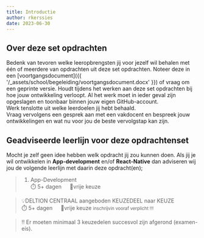 ```yaml
---
title: Introductie
author: rkerssies
date: 2023-06-30
---
```

## Over deze set opdrachten
Bedenk van tevoren welke leeropbrengsten jij voor jezelf wil behalen met één of meerdere van opdrachten
uit deze set opdrachten. Noteer deze in een [voortgangsdocument]({{ '/_assets/school/begeleiding/voortgangsdocument.docx' }})
of vraag om een geprinte versie. Houdt tijdens het werken aan deze set opdrachten bij hoe jouw ontwikkeling verloopt.
Al het werk moet in ieder geval zijn opgeslagen en toonbaar binnen jouw eigen GitHub-account.   
Werk tenslotte uit welke leerdoelen jij hebt behaald. <br>
Vraag vervolgens een gesprek aan met een vakdocent en bespreek jouw ontwikkelingen en wat nu voor jou de beste vervolgstap kan zijn.


## Geadviseerde leerlijn voor deze opdrachtenset
Mocht je zelf geen idee hebben welk opdracht jij zou kunnen doen.
Als jij je wil ontwikkelen in **App-development** en/of **React-Native** dan adviseren wij jou de
volgende leerlijn met daarin deze opdracht(en);
> 1. App-Development<br>
> ⏱️ 5+ dagen &emsp;  🪽vrije keuze

> 💡DELTION CENTRAAL aangeboden KEUZEDEEL naar KEUZE<br>
> ⏱️ 5+ dagen &emsp; 🪽vrije keuze
> <small>inschrijvin vooraf verplicht !!!</small>

> ‼️ Er moeten minimaal 3 keuzedelen succesvol zijn afgerond (examen-eis).
